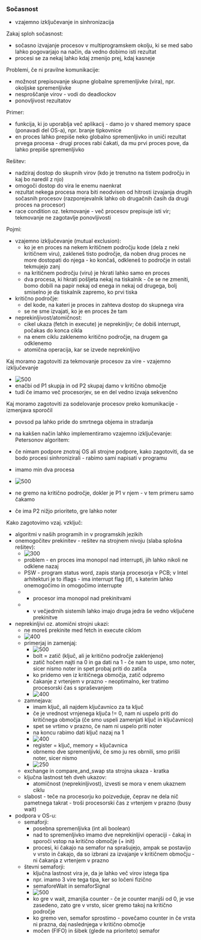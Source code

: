 ### Sočasnost

- vzajemno izključevanje in sinhronizacija

Zakaj sploh sočasnost:
- sočasno izvajanje procesov v multiprogramskem okolju, ki se med sabo lahko pogovarjajo na način, da vedno dobimo isti rezultat
- procesi se za nekaj lahko kdaj zmenijo prej, kdaj kasneje

Problemi, če ni pravilne komunikacije:
- možnost prepisovanje skupne globalne spremenljivke (vira), npr. okoljske spremenljivke
- nesproščanje virov - vodi do deadlockov
- ponovljivost rezultatov

Primer:
- funkcija, ki jo uporablja več aplikacij - damo jo v shared memory space (ponavadi del OS-a), npr. branje tipkovnice
- en proces lahko prepiše neko globalno spremenljivko in uniči rezultat prvega procesa - drugi proces rabi čakati, da mu prvi proces pove, da lahko prepiše spremenljivko

Rešitev:
- nadziraj dostop do skupnih virov (kdo je trenutno na tistem področju in kaj bo naredil z njo)
- omogoči dostop do vira le enemu naenkrat
- rezultat nekega procesa mora biti neodvisen od hitrosti izvajanja drugih sočasnih procesov (razporejevalnik lahko ob drugačnih časih da drugi proces na procesor)
- race condition oz. tekmovanje - več procesov prepisuje isti vir; tekmovanje ne zagotavlje ponovljivosti

Pojmi:
- vzajemno izključevanje (mutual exclusion):
	- ko je en proces na nekem kritičnem področju kode (dela z neki kritičnem viru), zakleneš tisto področje, da noben drug proces ne more dostopati do njega - ko končaš, odkleneš to področje in ostali tekmujejo zanj
	- na kritičnem področju (viru) je hkrati lahko samo en proces
	- dva procesa, ki hkrati pošljeta nekaj na tiskalnik - če se ne zmeniti, bomo dobili na papir nekaj od enega in nekaj od drugega, bolj smiselno je da tiskalnik zapremo, ko prvi tiska
- kritično področje:
	- del kode, na kateri je proces in zahteva dostop do skupnega vira
	- se ne sme izvajati, ko je en proces že tam
- neprekinljivost/atomičnost:
	- cikel ukaza (fetch in execute) je neprekinljiv; če dobiš interrupt, počakas do konca cikla
	- na enem ciklu zaklenemo kritično področje, na drugem ga odklenemo
	- atomična operacija, kar se izvede neprekinljivo

Kaj moramo zagotoviti za tekmovanje procesov za vire - vzajemno izključevanje

- ![500](Pasted%20image%2020240325152803.png)
- enačbi od P1 skupja in od P2 skupaj damo v kritično območje
- tudi če imamo več procesorjev, se en del vedno izvaja sekvenčno

Kaj moramo zagotoviti za sodelovanje procesov preko komunikacije - izmenjava sporočil

- povsod pa lahko pride do smrtnega objema in stradanja

- na kakšen način lahko implementiramo vzajemno izključevanje:
Petersonov algoritem:
- če nimam podpore znotraj OS ali strojne podpore, kako zagotoviti, da se bodo procesi sinhronizirali - rabimo sami napisati v programu
- imamo min dva procesa
- ![500](Pasted%20image%2020240325153333.png)
- ne gremo na kritično področje, dokler je P1 v njem - v tem primeru samo čakamo
- če ima P2 nižjo prioriteto, gre lahko noter

Kako zagotovimo vzaj. vzključ:
- algoritmi v naših programih in v programskih jezikih
- onemogočitev prekinitev - rešitev na strojnem nivoju (slaba splošna rešitev):
	- ![300](Pasted%20image%2020240325153615.png)
	- problem - en proces ima monopol nad interrupti, jih lahko nikoli ne odklene nazaj
	- PSW - program status word, zapis stanja procesorja v PCB; v Intel arhitekturi je to iflags - ima interrupt flag (if), s katerim lahko onemogočimo in omogočimo interrupte
	- - procesor ima monopol nad prekinitvami
	- - v večjedrnih sistemih lahko imajo druga jedra še vedno vključene prekinitve
- neprekinljivi oz. atomični strojni ukazi:
	- ne moreš prekinite med fetch in execute ciklom
	- ![400](Pasted%20image%2020240325154053.png)
	- primerjaj in zamenjaj:
		- ![500](Pasted%20image%2020240325154146.png)
		- bolt = zatič (ključ, ali je kritično področje zaklenjeno)
		- zatič hočem najti na 0 in ga dati na 1 - če nam to uspe, smo noter, sicer nismo noter in spet probaj priti do zatiča
		- ko pridemo ven iz kritičnega območja, zatič odpremo
		- čakanje z vrtenjem v prazno - neoptimalno, ker tratimo procesorski čas s spraševanjem
		- ![400](Pasted%20image%2020240325154459.png)
	- zamnejava:
		- imam ključ, ali najdem ključavnico za ta ključ
		- če je vrednost vrnjenega ključa != 0, nam ni uspelo priti do kritičnega območja (če smo uspeli zamenjati ključ in ključavnico)
		- spet se vrtimo v prazno, če nam ni uspelo priti noter
		- na koncu rabimo dati ključ nazaj na 1
		- ![400](Pasted%20image%2020240325154808.png)
		- register = ključ, memory = ključavnica
		- obrnemo dve spremenljivki, če smo ju res obrnili, smo prišli noter, sicer nismo
		- ![250](Pasted%20image%2020240325154943.png)
	- exchange in compare_and_swap sta strojna ukaza - kratka
	- ključna lastnost teh dveh ukazov:
		- atomičnost (neprekinljivost), izvesti se mora v enem ukaznem ciklu
	- slabost - teče na procesorju ko poizveduje, čeprav ne dela nič pametnega takrat - troši procesorski čas z vrtenjem v prazno (busy wait)
- podpora v OS-u:
	- semaforji:
		- posebna spremenljivka (int ali boolean)
		- nad to spremenljivko imamo dve neprekinljivi operaciji - čakaj in sporoči vstop na kritično območje (+ init)
		- procesi, ki čakajo na semafor na sprašujejo, ampak se postavijo v vrsto in čakajo, da so izbrani za izvajanje v kritičnem območju - ni čakanja z vrtenjem v prazno
	- števni semaforji:
		- ključna lastnost vira je, da je lahko več virov istega tipa
		- npr. imamo 3 vire tega tipa, ker so ločeni fizično
		- semaforeWait in semaforSignal
		- ![500](Pasted%20image%2020240325155926.png)
		- ko gre v wait, zmanjša counter - če je counter manjši od 0, je vse zasedeno, zato gre v vrsto, sicer gremo takoj na kritično področje
		- ko gremo ven, semafor sprostimo - povečamo counter in če vrsta ni prazna, daj naslednjega v kritično območje
		- močen (FIFO) in šibek (glede na prioriteto) semafor